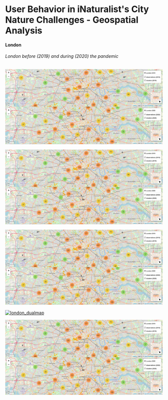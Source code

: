 # User Behavior in iNaturalist's City Nature Challenges - Geospatial Analysis 



#### London 

###### London before (2019) and during (2020) the pandemic

[![london_dualmap](/./images/london_dual.PNG)](https://albrecht-mariz.github.io/interactive_maps/map_london_osm_dualmap.html)

[![london_dualmap](images/london_dual.PNG)](https://albrecht-mariz.github.io/interactive_maps/map_london_osm_dualmap.html)

[![london_dualmap](/images/london_dual.PNG)](https://albrecht-mariz.github.io/interactive_maps/map_london_osm_dualmap.html)

[![london_dualmap](../images/london_dual.PNG)](https://albrecht-mariz.github.io/interactive_maps/map_london_osm_dualmap.html)

[![london_dualmap](https://github.com/albrecht-mariz/interactive_maps/blob/85cb5aa313151dd6725bce3f16e2e8add4d59876/images/london_dual.PNG)](https://albrecht-mariz.github.io/interactive_maps/map_london_osm_dualmap.html)





